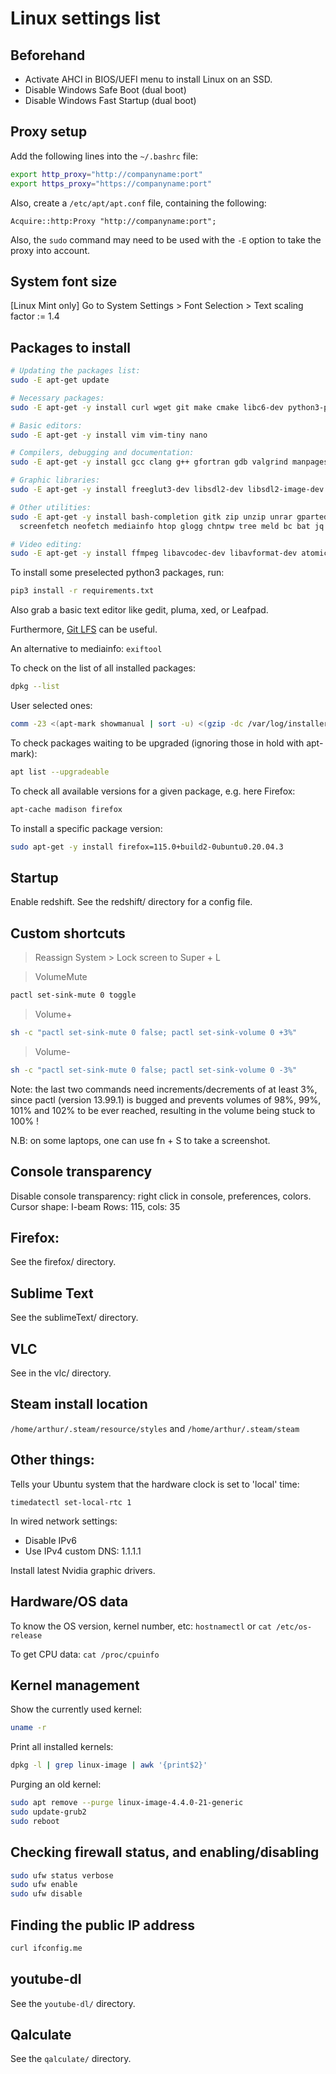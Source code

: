 # Linux settings list


## Beforehand

- Activate AHCI in BIOS/UEFI menu to install Linux on an SSD.
- Disable Windows Safe Boot (dual boot)
- Disable Windows Fast Startup (dual boot)


## Proxy setup

Add the following lines into the ``` ~/.bashrc ``` file:

```sh
export http_proxy="http://companyname:port"
export https_proxy="https://companyname:port"
```

Also, create a ``` /etc/apt/apt.conf ``` file, containing the following:

```
Acquire::http:Proxy "http://companyname:port";
```

Also, the ``` sudo ``` command may need to be used with the ``` -E ``` option to take the proxy into account.


## System font size

[Linux Mint only] Go to System Settings > Font Selection > Text scaling factor := 1.4


## Packages to install

```sh
# Updating the packages list:
sudo -E apt-get update

# Necessary packages:
sudo -E apt-get -y install curl wget git make cmake libc6-dev python3-pip

# Basic editors:
sudo -E apt-get -y install vim vim-tiny nano

# Compilers, debugging and documentation:
sudo -E apt-get -y install gcc clang g++ gfortran gdb valgrind manpages-dev glibc-doc cppman

# Graphic libraries:
sudo -E apt-get -y install freeglut3-dev libsdl2-dev libsdl2-image-dev libsdl2-ttf-dev libfreetype6-dev fonts-dejavu

# Other utilities:
sudo -E apt-get -y install bash-completion gitk zip unzip unrar gparted \
  screenfetch neofetch mediainfo htop glogg chntpw tree meld bc bat jq

# Video editing:
sudo -E apt-get -y install ffmpeg libavcodec-dev libavformat-dev atomicparsley
```

To install some preselected python3 packages, run:

```sh
pip3 install -r requirements.txt
```

Also grab a basic text editor like gedit, pluma, xed, or Leafpad.

Furthermore, [Git LFS](https://git-lfs.github.com/) can be useful.

An alternative to mediainfo: ``` exiftool ```

To check on the list of all installed packages:

```sh
dpkg --list
```

User selected ones:

```sh
comm -23 <(apt-mark showmanual | sort -u) <(gzip -dc /var/log/installer/initial-status.gz | sed -n 's/^Package: //p' | sort -u)
```

To check packages waiting to be upgraded (ignoring those in hold with apt-mark):

```sh
apt list --upgradeable
```

To check all available versions for a given package, e.g. here Firefox:

```sh
apt-cache madison firefox
```

To install a specific package version:

```sh
sudo apt-get -y install firefox=115.0+build2-0ubuntu0.20.04.3
```


## Startup

Enable redshift. See the redshift/ directory for a config file.


## Custom shortcuts

> Reassign System > Lock screen to Super + L

> VolumeMute

```sh
pactl set-sink-mute 0 toggle
```

> Volume+

```sh
sh -c "pactl set-sink-mute 0 false; pactl set-sink-volume 0 +3%"
```

> Volume-

```sh
sh -c "pactl set-sink-mute 0 false; pactl set-sink-volume 0 -3%"
```

Note: the last two commands need increments/decrements of at least 3%, since pactl (version 13.99.1) is bugged and prevents volumes of 98%, 99%, 101% and 102% to be ever reached, resulting in the volume being stuck to 100% !

N.B: on some laptops, one can use fn + S to take a screenshot.


## Console transparency

Disable console transparency: right click in console, preferences, colors.
Cursor shape: I-beam
Rows: 115, cols: 35


## Firefox:

See the firefox/ directory.


## Sublime Text

See the sublimeText/ directory.


## VLC

See in the vlc/ directory.


## Steam install location

``` /home/arthur/.steam/resource/styles ``` and ``` /home/arthur/.steam/steam ```


## Other things:

Tells your Ubuntu system that the hardware clock is set to 'local' time:

``` timedatectl set-local-rtc 1 ```

In wired network settings:
- Disable IPv6
- Use IPv4 custom DNS: 1.1.1.1

Install latest Nvidia graphic drivers.

<!-- Getting rid of Num Lock crap: [BUGGED?]
sudo apt-get install numlockx # Allows to have Num Lock On on startup, after turning on the option in Login Window.
create 2 startup commands with the following lines:
xmodmap -e 'keycode 77='
numlockx on -->


## Hardware/OS data

To know the OS version, kernel number, etc: ``` hostnamectl ``` or ``` cat /etc/os-release ```

To get CPU data: ``` cat /proc/cpuinfo ```


## Kernel management

Show the currently used kernel:

```sh
uname -r
```

Print all installed kernels:

```sh
dpkg -l | grep linux-image | awk '{print$2}'
```

Purging an old kernel:

```sh
sudo apt remove --purge linux-image-4.4.0-21-generic
sudo update-grub2
sudo reboot
```


## Checking firewall status, and enabling/disabling

```sh
sudo ufw status verbose
sudo ufw enable
sudo ufw disable
```


## Finding the public IP address

```sh
curl ifconfig.me
```


## youtube-dl

See the ``` youtube-dl/ ``` directory.


## Qalculate

See the ``` qalculate/ ``` directory.
